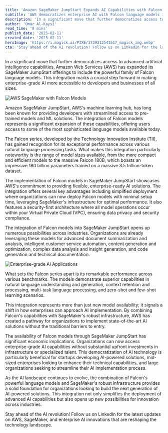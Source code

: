```yaml
---
title: 'Amazon SageMaker JumpStart Expands AI Capabilities with Falcon Model Integration'
subtitle: 'AWS democratizes enterprise AI with Falcon language models in SageMaker JumpStart'
description: 'In a significant move that further democratizes access to advanced artificial intelligence capabilities, Amazon Web Services (AWS) has expanded its SageMaker JumpStart offerings to include the powerful family of Falcon language models. This integration marks a crucial step forward in making enterprise-grade AI more accessible to developers and businesses of all sizes.'
author: 'Omar Al-Kaysi'
read_time: '8 mins'
publish_date: '2025-02-11'
created_date: '2025-02-11'
heroImage: 'https://i.magick.ai/PIXE/1739312541517_magick_img.webp'
cta: 'Stay ahead of the AI revolution! Follow us on LinkedIn for the latest updates on AWS, SageMaker, and enterprise AI innovations that are reshaping the technology landscape.'
---
```


In a significant move that further democratizes access to advanced artificial intelligence capabilities, Amazon Web Services (AWS) has expanded its SageMaker JumpStart offerings to include the powerful family of Falcon language models. This integration marks a crucial step forward in making enterprise-grade AI more accessible to developers and businesses of all sizes.

![AWS SageMaker with Falcon Models](https://i.magick.ai/PIXE/1739312541517_magick_img.webp)

Amazon SageMaker JumpStart, AWS's machine learning hub, has long been known for providing developers with streamlined access to pre-trained models and ML solutions. The integration of Falcon models represents a significant expansion of these capabilities, offering users access to some of the most sophisticated language models available today.

The Falcon series, developed by the Technology Innovation Institute (TII), has gained recognition for its exceptional performance across various natural language processing tasks. What makes this integration particularly noteworthy is the range of model sizes available, from the more compact and efficient models to the massive Falcon 180B, which boasts an impressive 180 billion parameters trained on a massive 3.5 trillion-token dataset.

The implementation of Falcon models in SageMaker JumpStart showcases AWS's commitment to providing flexible, enterprise-ready AI solutions. The integration offers several key advantages including simplified deployment where organizations can now deploy Falcon models with minimal setup time, leveraging SageMaker's infrastructure for optimal performance. It also features a security-first architecture where all model operations occur within your Virtual Private Cloud (VPC), ensuring data privacy and security compliance.

The integration of Falcon models into SageMaker JumpStart opens up numerous possibilities across industries. Organizations are already leveraging these models for advanced document summarization and analysis, intelligent customer service automation, content generation and optimization, complex data analysis and insight generation, and code generation and technical documentation.

![Enterprise-grade AI Applications](https://i.magick.ai/PIXE/1739312541520_magick_img.webp)

What sets the Falcon series apart is its remarkable performance across various benchmarks. The models demonstrate superior capabilities in natural language understanding and generation, context retention and processing, multi-task language processing, and zero-shot and few-shot learning scenarios.

This integration represents more than just new model availability; it signals a shift in how enterprises can approach AI implementation. By combining Falcon's capabilities with SageMaker's robust infrastructure, AWS has created a pathway for organizations to implement state-of-the-art AI solutions without the traditional barriers to entry.

The availability of Falcon models through SageMaker JumpStart has significant economic implications. Organizations can now access enterprise-grade AI capabilities without substantial upfront investments in infrastructure or specialized talent. This democratization of AI technology is particularly beneficial for startups developing AI-powered solutions, mid-sized enterprises looking to enhance their technical capabilities, and large organizations seeking to streamline their AI implementation process.

As the AI landscape continues to evolve, the combination of Falcon's powerful language models and SageMaker's robust infrastructure provides a solid foundation for organizations looking to build the next generation of AI-powered solutions. This integration not only simplifies the deployment of advanced AI capabilities but also opens up new possibilities for innovation across industries.

Stay ahead of the AI revolution! Follow us on LinkedIn for the latest updates on AWS, SageMaker, and enterprise AI innovations that are reshaping the technology landscape.